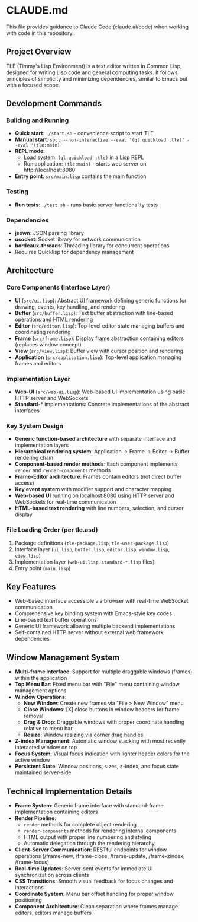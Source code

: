 # CLAUDE.md

This file provides guidance to Claude Code (claude.ai/code) when working with code in this repository.

## Project Overview

TLE (Timmy's Lisp Environment) is a text editor written in Common Lisp, designed for writing Lisp code and general computing tasks. It follows principles of simplicity and minimizing dependencies, similar to Emacs but with a focused scope.

## Development Commands

### Building and Running
- **Quick start**: `./start.sh` - convenience script to start TLE
- **Manual start**: `sbcl --non-interactive --eval '(ql:quickload :tle)' --eval '(tle:main)'`
- **REPL mode**: 
  - Load system: `(ql:quickload :tle)` in a Lisp REPL
  - Run application: `(tle:main)` - starts web server on http://localhost:8080
- **Entry point**: `src/main.lisp` contains the main function

### Testing
- **Run tests**: `./test.sh` - runs basic server functionality tests

### Dependencies
- **jsown**: JSON parsing library
- **usocket**: Socket library for network communication
- **bordeaux-threads**: Threading library for concurrent operations
- Requires Quicklisp for dependency management

## Architecture

### Core Components (Interface Layer)
- **UI** (`src/ui.lisp`): Abstract UI framework defining generic functions for drawing, events, key handling, and rendering
- **Buffer** (`src/buffer.lisp`): Text buffer abstraction with line-based operations and HTML rendering
- **Editor** (`src/editor.lisp`): Top-level editor state managing buffers and coordinating rendering
- **Frame** (`src/frame.lisp`): Display frame abstraction containing editors (replaces window concept)
- **View** (`src/view.lisp`): Buffer view with cursor position and rendering
- **Application** (`src/application.lisp`): Top-level application managing frames and editors

### Implementation Layer
- **Web-UI** (`src/web-ui.lisp`): Web-based UI implementation using basic HTTP server and WebSockets
- **Standard-*** implementations: Concrete implementations of the abstract interfaces

### Key System Design
- **Generic function-based architecture** with separate interface and implementation layers
- **Hierarchical rendering system**: Application → Frame → Editor → Buffer rendering chain
- **Component-based render methods**: Each component implements `render` and `render-components` methods
- **Frame-Editor architecture**: Frames contain editors (not direct buffer access)
- **Key event system** with modifier support and character mapping
- **Web-based UI** running on localhost:8080 using HTTP server and WebSockets for real-time communication
- **HTML-based text rendering** with line numbers, selection, and cursor display

### File Loading Order (per tle.asd)
1. Package definitions (`tle-package.lisp`, `tle-user-package.lisp`)
2. Interface layer (`ui.lisp`, `buffer.lisp`, `editor.lisp`, `window.lisp`, `view.lisp`)
3. Implementation layer (`web-ui.lisp`, `standard-*.lisp` files)
4. Entry point (`main.lisp`)

## Key Features
- Web-based interface accessible via browser with real-time WebSocket communication
- Comprehensive key binding system with Emacs-style key codes
- Line-based text buffer operations
- Generic UI framework allowing multiple backend implementations
- Self-contained HTTP server without external web framework dependencies

## Window Management System
- **Multi-frame Interface**: Support for multiple draggable windows (frames) within the application
- **Top Menu Bar**: Fixed menu bar with "File" menu containing window management options
- **Window Operations**:
  - **New Window**: Create new frames via "File > New Window" menu
  - **Close Windows**: [X] close buttons in window headers for frame removal
  - **Drag & Drop**: Draggable windows with proper coordinate handling relative to menu bar
  - **Resize**: Window resizing via corner drag handles
- **Z-index Management**: Automatic window stacking with most recently interacted window on top
- **Focus System**: Visual focus indication with lighter header colors for the active window
- **Persistent State**: Window positions, sizes, z-index, and focus state maintained server-side

## Technical Implementation Details
- **Frame System**: Generic frame interface with standard-frame implementation containing editors
- **Render Pipeline**: 
  - `render` methods for complete object rendering
  - `render-components` methods for rendering internal components
  - HTML output with proper line numbering and styling
  - Automatic delegation through the rendering hierarchy
- **Client-Server Communication**: RESTful endpoints for window operations (/frame-new, /frame-close, /frame-update, /frame-zindex, /frame-focus)
- **Real-time Updates**: Server-sent events for immediate UI synchronization across clients
- **CSS Transitions**: Smooth visual feedback for focus changes and interactions
- **Coordinate System**: Menu bar offset handling for proper window positioning
- **Component Architecture**: Clean separation where frames manage editors, editors manage buffers